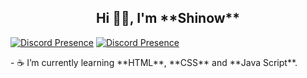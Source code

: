<div align="center"> <h2> Hi 👋🏽, I'm **Shinow** </h2> </div>

[![Discord Presence](https://lanyard.cnrad.dev/api/:572043032585830403)](https://discord.com/users/:572043032585830403)
[![Discord Presence](https://lanyard.cnrad.dev/api/705665813994012695)](https://discord.com/users/705665813994012695)

<p>- ☕ I’m currently learning **HTML**, **CSS** and **Java Script**.
</p>
